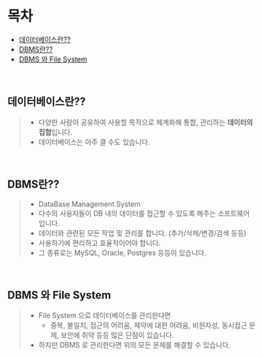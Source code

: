 # 목차
- [데이터베이스란??](#데이터베이스란??)
- [DBMS란??](#dbms)
- [DBMS 와 File System](#dbms--file-system)

<br>

## 데이터베이스란??
> - 다양한 사람이 공유하여 사용할 목적으로 체계화해 통합, 관리하는 **데이터의 집합**입니다.
> - 데이터베이스는 아주 클 수도 있습니다.

<br>

## DBMS란??
> - DataBase Management System
> - 다수의 사용자들이 DB 내의 데이터를 접근할 수 있도록 해주는 소프트웨어입니다.
> - 데이터와 관련된 모든 작업 및 관리를 합니다. (추가/삭제/변경/검색 등등)
> - 사용하기에 편리하고 효율적이어야 합니다.
> - 그 종류로는 MySQL, Oracle, Postgres 등등이 있습니다.

<br>

## DBMS 와 File System
> - File System 으로 데이터베이스를 관리한다면
>   - 중복, 불일치, 접근의 어려움, 제약에 대한 어려움, 비원자성, 동시접근 문제, 보안에 취약 등등 
> 많은 단점이 있습니다.
> - 하지만 DBMS 로 관리한다면 위의 모든 문제를 해결할 수 있습니다. 